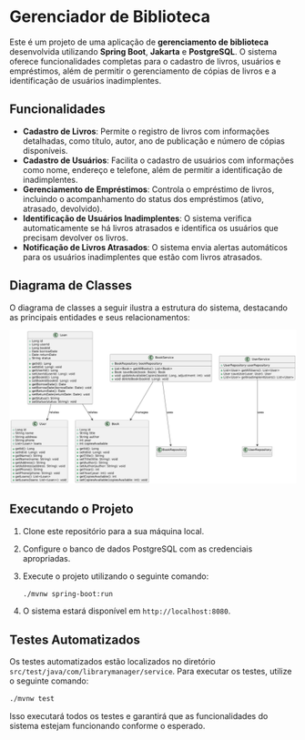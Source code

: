 
# Gerenciador de Biblioteca

Este é um projeto de uma aplicação de **gerenciamento de biblioteca** desenvolvida utilizando **Spring Boot**, **Jakarta** e **PostgreSQL**. O sistema oferece funcionalidades completas para o cadastro de livros, usuários e empréstimos, além de permitir o gerenciamento de cópias de livros e a identificação de usuários inadimplentes.

## Funcionalidades

- **Cadastro de Livros**: Permite o registro de livros com informações detalhadas, como título, autor, ano de publicação e número de cópias disponíveis.
- **Cadastro de Usuários**: Facilita o cadastro de usuários com informações como nome, endereço e telefone, além de permitir a identificação de inadimplentes.
- **Gerenciamento de Empréstimos**: Controla o empréstimo de livros, incluindo o acompanhamento do status dos empréstimos (ativo, atrasado, devolvido).
- **Identificação de Usuários Inadimplentes**: O sistema verifica automaticamente se há livros atrasados e identifica os usuários que precisam devolver os livros.
- **Notificação de Livros Atrasados**: O sistema envia alertas automáticos para os usuários inadimplentes que estão com livros atrasados.

## Diagrama de Classes

O diagrama de classes a seguir ilustra a estrutura do sistema, destacando as principais entidades e seus relacionamentos:

![Diagrama de Classes](Diagramas/Diagrama%20de%20classes.png)

## Executando o Projeto

1. Clone este repositório para a sua máquina local.
2. Configure o banco de dados PostgreSQL com as credenciais apropriadas.
3. Execute o projeto utilizando o seguinte comando:

   ```bash
   ./mvnw spring-boot:run
   ```

4. O sistema estará disponível em `http://localhost:8080`.

## Testes Automatizados

Os testes automatizados estão localizados no diretório `src/test/java/com/librarymanager/service`. Para executar os testes, utilize o seguinte comando:

```bash
./mvnw test
```

Isso executará todos os testes e garantirá que as funcionalidades do sistema estejam funcionando conforme o esperado.
